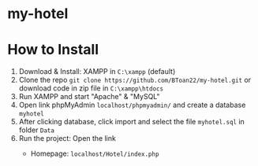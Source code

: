 # my-hotel


# How to Install
<ol>
  <li>Download & Install: XAMPP in <code>C:\xampp</code> (default)</li>
  <li>Clone the repo  <code>git clone https://github.com/BToan22/my-hotel.git</code> or download code in zip file in <code>C:\xampp\htdocs</code></li>
  <li>Run XAMPP and start "Apache" & "MySQL"</li>
  <li>Open link phpMyAdmin <code>localhost/phpmyadmin/</code> and create a database <code>myhotel</code></li>
  <li>After clicking database, click import and select the file <code>myhotel.sql</code> in folder <code>Data</code></li>
  <li>Run the project: Open the link</li>
  <ul>
    <li>Homepage: <code>localhost/Hotel/index.php</code></li>